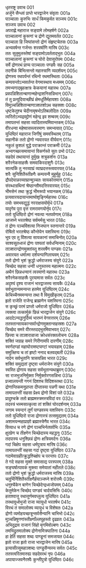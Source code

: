 धृतराष्ट्र उवाच	001  
अर्जुने सैन्धवं प्राप्ते भारद्वाजेन संवृताः	001a  
पाञ्चालाः कुरुभिः सार्धं किमकुर्वत सञ्जय	001c  
सञ्जय उवाच	002  
अपराह्णे महाराज सङ्ग्रामे लोमहर्षणे	002a  
पाञ्चालानां कुरूणां च द्रोणे द्यूतमवर्तत	002c  
पाञ्चाला हि जिघांसन्तो द्रोणं संहृष्टचेतसः	003a  
अभ्यवर्षन्त गर्जन्तः शरवर्षाणि मारिष	003c  
ततः सुतुमुलस्तेषां सङ्ग्रामोऽवर्तताद्भुतः	004a  
पाञ्चालानां कुरूणां च घोरो देवासुरोपमः	004c  
सर्वे द्रोणरथं प्राप्य पाञ्चालाः पण्डवैः सह	005a  
तदनीकं बिभित्सन्तो महास्त्राणि व्यदर्शयन्	005c  
द्रोणस्य रथपर्यन्तं रथिनो रथमास्थिताः	006a  
कम्पयन्तोऽभ्यवर्तन्त वेगमास्थाय मध्यमम्	006c  
तमभ्यगाद्बृहत्क्षत्रः केकयानां महारथः	007a  
प्रवपन्निशितान्बाणान्महेन्द्राशनिसन्निभान्	007c  
तं तु प्रत्युदियाच्छीघ्रं क्षेमधूर्तिर्महायशाः	008a  
विमुञ्चन्निशितान्बाणाञ्शतशोऽथ सहस्रशः	008c  
धृष्टकेतुश्च चेदीनामृषभोऽतिबलोदितः	009a  
त्वरितोऽभ्यद्रवद्द्रोणं महेन्द्र इव शम्बरम्	009c  
तमापतन्तं सहसा व्यादितास्यमिवान्तकम्	010a  
वीरधन्वा महेष्वासस्त्वरमाणः समभ्ययात्	010c  
युधिष्ठिरं महाराज जिगीषुं समवस्थितम्	011a  
सहानीकं ततो द्रोणो न्यवारयत वीर्यवान्	011c  
नकुलं कुशलं युद्धे पराक्रान्तं पराक्रमी	012a  
अभ्यगच्छत्समायान्तं विकर्णस्ते सुतः प्रभो	012c  
सहदेवं तथायान्तं दुर्मुखः शत्रुकर्शनः	013a  
शरैरनेकसाहस्रैः समवाकिरदाशुगैः	013c  
सात्यकिं तु नरव्याघ्रं व्याघ्रदत्तस्त्ववारयत्	014a  
शरैः सुनिशितैस्तीक्ष्णैः कम्पयन्वै मुहुर्मुहुः	014c  
द्रौपदेयान्नरव्याघ्रान्मुञ्चतः सायकोत्तमान्	015a  
संरब्धान्रथिनां श्रेष्ठान्सौमदत्तिरवारयत्	015c  
भीमसेनं तथा क्रुद्धं भीमरूपो भयानकम्	016a  
प्रत्यवारयदायान्तमार्ष्यशृङ्गिर्महारथः	016c  
तयोः समभवद्युद्धं नरराक्षसयोर्मृधे	017a  
यादृगेव पुरा वृत्तं रामरावणयोर्नृप	017c  
ततो युधिष्ठिरो द्रोणं नवत्या नतपर्वणाम्	018a  
आजघ्ने भरतश्रेष्ठ सर्वमर्मसु भारत	018c  
तं द्रोणः पञ्चविंशत्या निजघान स्तनान्तरे	019a  
रोषितो भरतश्रेष्ठ कौन्तेयेन यशस्विना	019c  
भूय एव तु विंशत्या सायकानां समाचिनोत्	020a  
साश्वसूतध्वजं द्रोणः पश्यतां सर्वधन्विनाम्	020c  
ताञ्शरान्द्रोणमुक्तांस्तु शरवर्षेण पाण्डवः	021a  
अवारयत धर्मात्मा दर्शयन्पाणिलाघवम्	021c  
ततो द्रोणो भृशं क्रुद्धो धर्मराजस्य संयुगे	022a  
चिच्छेद सहसा धन्वी धनुस्तस्य महात्मनः	022c  
अथैनं छिन्नधन्वानं त्वरमाणो महारथः	023a  
शरैरनेकसाहस्रैः पुरयामास सर्वतः	023c  
अदृश्यं दृश्य राजानं भारद्वाजस्य सायकैः	024a  
सर्वभूतान्यमन्यन्त हतमेव युधिष्ठिरम्	024c  
केचिच्चैनममन्यन्त तथा वै विमुखीकृतम्	025a  
हृतो राजेति राजेन्द्र ब्राह्मणेन यशस्विना	025c  
स कृच्छ्रं परमं प्राप्तो धर्मराजो युधिष्ठिरः	026a  
त्यक्त्वा तत्कार्मुकं छिन्नं भारद्वाजेन संयुगे	026c  
आददेऽन्यद्धनुर्दिव्यं भारघ्नं वेगवत्तरम्	026e  
ततस्तान्सायकान्सर्वान्द्रोणमुक्तान्सहस्रशः	027a  
चिच्छेद समरे वीरस्तदद्भुतमिवाभवत्	027c  
छित्त्वा च ताञ्शरान्राजा क्रोधसंरक्तलोचनः	028a  
शक्तिं जग्राह समरे गिरीणामपि दारणीम्	028c  
स्वर्णदण्डां महाघोरामष्टघण्टां भयावहाम्	028e  
समुत्क्षिप्य च तां हृष्टो ननाद बलवद्बली	029a  
नादेन सर्वभूतानि त्रासयन्निव भारत	029c  
शक्तिं समुद्यतां दृष्ट्वा धर्मराजेन संयुगे	030a  
स्वस्ति द्रोणाय सहसा सर्वभूतान्यथाब्रुवन्	030c  
सा राजभुजनिर्मुक्ता निर्मुक्तोरगसन्निभा	031a  
प्रज्वालयन्ती गगनं दिशश्च विदिशस्तथा	031c  
द्रोणान्तिकमनुप्राप्ता दीप्तास्या पन्नगी यथा	031e  
तामापतन्तीं सहसा प्रेक्ष्य द्रोणो विशां पते	032a  
प्रादुश्चक्रे ततो ब्राह्ममस्त्रमस्त्रविदां वरः	032c  
तदस्त्रं भस्मसात्कृत्वा तां शक्तिं घोरदर्शनाम्	033a  
जगाम स्यन्दनं तूर्णं पाण्डवस्य यशस्विनः	033c  
ततो युधिष्ठिरो राजा द्रोणास्त्रं तत्समुद्यतम्	034a  
अशामयन्महाप्राज्ञो ब्रह्मास्त्रेणैव भारत	034c  
विव्याध च रणे द्रोणं पञ्चभिर्नतपर्वभिः	035a  
क्षुरप्रेण च तीक्ष्णेन चिच्छेदास्य महद्धनुः	035c  
तदपास्य धनुश्छिन्नं द्रोणः क्षत्रियमर्दनः	036a  
गदां चिक्षेप सहसा धर्मपुत्राय मारिष	036c  
तामापतन्तीं सहसा गदां दृष्ट्वा युधिष्ठिरः	037a  
गदामेवाग्रहीत्क्रुद्धश्चिक्षेप च परन्तपः	037c  
ते गदे सहसा मुक्ते समासाद्य परस्परम्	038a  
सङ्घर्षात्पावकं मुक्त्वा समेयातां महीतले	038c  
ततो द्रोणो भृशं क्रुद्धो धर्मराजस्य मारिष	039a  
चतुर्भिर्निशितैस्तीक्ष्णैर्हयाञ्जघ्ने शरोत्तमैः	039c  
धनुश्चैकेन बाणेन चिच्छेदेन्द्रध्वजोपमम्	040a  
केतुमेकेन चिच्छेद पाण्डवं चार्दयत्त्रिभिः	040c  
हताश्वात्तु रथात्तूर्णमवप्लुत्य युधिष्ठिरः	041a  
तस्थावूर्ध्वभुजो राजा व्यायुधो भरतर्षभ	041c  
विरथं तं समालोक्य व्यायुधं च विशेषतः	042a  
द्रोणो व्यमोहयच्छत्रून्सर्वसैन्यानि चाभिभो	042c  
मुञ्चन्निषुगणांस्तीक्ष्णाँल्लघुहस्तो दृढव्रतः	043a  
अभिदुद्राव राजानं सिंहो मृगमिवोल्बणः	043c  
तमभिद्रुतमालोक्य द्रोणेनामित्रघातिना	044a  
हा हेति सहसा शब्दः पाण्डूनां समजायत	044c  
हृतो राजा हृतो राजा भारद्वाजेन मारिष	045a  
इत्यासीत्सुमहाञ्शब्दः पाण्डुसैन्यस्य सर्वतः	045c  
ततस्त्वरितमारुह्य सहदेवरथं नृपः	046a  
अपायाज्जवनैरश्वैः कुन्तीपुत्रो युधिष्ठिरः	046c  
